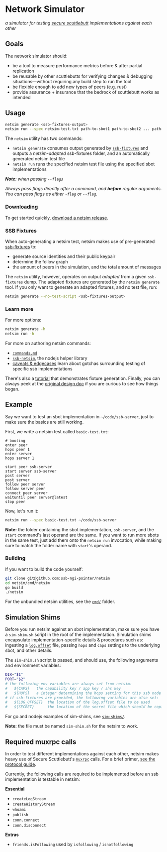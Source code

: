 # Network Simulator 
_a simulator for testing [secure scuttlebutt](https://ssb.nz) implementations against each other_

## Goals
The network simulator should:
* be a tool to measure performance metrics before & after partial replication
* be reusable by other scuttlebutts for verifying changes & debugging situations—without requiring any build step to run the tool
* be flexible enough to add new types of peers (e.g. rust)
* provide assurance + insurance that the bedrock of scuttlebutt works as intended

## Usage
```sh
netsim generate <ssb-fixtures-output> 
netsim run --spec netsim-test.txt path-to-sbot1 path-to-sbot2 ... path-to-sbotn
``` 

The `netsim` utility has two commands: 
* `netsim generate` consumes output generated by
  [`ssb-fixtures`](https://github.com/ssb-ngi-pointer/ssb-fixtures) and outputs a _netsim-adapted_
  ssb-fixtures folder, and an automatically generated netsim test file
* `netsim run` runs the specified netsim test file using the specified sbot implementations

_**Note**: when passing `--flags`_

_Always pass flags directly after a command, and **before** regular arguments. You can 
pass flags as either `-flag` or `--flag`._

### Downloading
To get started quickly, [download a netsim release](https://github.com/ssb-ngi-pointer/netsim/releases).

### SSB Fixtures
When auto-generating a netsim test, netsim makes use of pre-generated [ssb-fixtures](https://github.com/ssb-ngi-pointer/ssb-fixtures)
to:
* generate source identities and their public keypair
* determine the follow graph
* the amount of peers in the simulation, and the total amount of messages

The `netsim` utility, however, operates on output _adapted_ from a given `ssb-fixtures` dump.
The adapted fixtures are generated by the `netsim generate` tool. If you only want to generate an
adapted fixtures, and no test file, run:

```sh
netsim generate --no-test-script <ssb-fixtures-output>
```

### Learn more
For more options:
```sh
netsim generate -h
netsim run -h
``` 

For more on authoring netsim commands: 
* [`commands.md`](./docs/commands.md) 
* [`ssb-netsim`](https://github.com/ssb-ngi-pointer/ssb-netsim), the nodejs helper library 
* [caveats & edgecases](./docs/caveats.md) learn about gotchas surrounding testing of specific ssb implementations

There's also a [tutorial](./docs/tutorial.md) that demonstrates fixture generation. Finally, you can
always peek at the [original design doc](./docs/initial-design-doc.md) if you are curious to see how
things began.

## Example
Say we want to test an sbot implementation in `~/code/ssb-server`, just to make sure the basics
are still working.

First, we write a netsim test called `basic-test.txt`:
```m68k
# booting
enter peer
hops peer 1
enter server
hops server 1

start peer ssb-server
start server ssb-server
post server
post server
follow peer server
follow server peer
connect peer server
waituntil peer server@latest
stop peer
```

Now, let's run it:
```sh
netsim run --spec basic-test.txt ~/code/ssb-server
```

**Note:** the folder containing the sbot implementation, `ssb-server`, and the `start`
command's last operand are the same. If you want to run more sbots in the same test, just add
them onto the `netsim run` invocation, while making sure to match the folder name with
`start`'s operand.

### Building
If you want to build the code yourself: 

```sh
git clone git@github.com:ssb-ngi-pointer/netsim
cd netsim/cmd/netsim
go build
./netsim
```

For the unbundled netsim utilities, see the
[`cmd/`](https://github.com/ssb-ngi-pointer/netsim/tree/main/cmd) folder.

## Simulation Shims
Before you run netsim against an sbot implementation, make sure you have a `sim-shim.sh` script
in the root of the implementation. Simulation shims encapsulate implementation-specific details &
procedures such as: ingesting a [`log.offset`](https://github.com/flumedb/flumelog-offset)
file, passing `hops` and `caps` settings to the underlying sbot, and other details.

The `sim-shim.sh` script is passed, and should use, the following arguments and environment variables:

```sh
DIR="$1"
PORT="$2"
# the following env variables are always set from netsim:
#   ${CAPS}   the capability key / app key / shs key
#   ${HOPS}   a integer determining the hops setting for this ssb node
# if ssb-fixtures are provided, the following variables are also set:
#   ${LOG_OFFSET}  the location of the log.offset file to be used
#   ${SECRET}      the location of the secret file which should be copied to the new ssb-dir
``` 

For go and nodejs examples of sim-shims, see [`sim-shims/`](./sim-shims).

**Note:** the file must be named `sim-shim.sh` for the netsim to work.

## Required muxrpc calls
In order to test different implementations against each other, netsim makes heavy use of
Secure Scuttlebutt's [`muxrpc`](https://github.com/ssb-js/muxrpc) calls. For a brief primer, [see
the protocol guide](https://ssbc.github.io/scuttlebutt-protocol-guide/#rpc-protocol).

Currently, the following calls are required to be implemented before an ssb implementation is
testable in netsim:

**Essential**
* `createLogStream` 
* `createHistoryStream`
* `whoami`
* `publish`
* `conn.connect`
* `conn.disconnect`

**Extras**
* `friends.isFollowing` used by `isfollowing` / `isnotfollowing`
